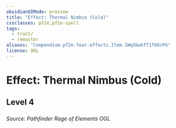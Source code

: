 ```yaml
---
obsidianUIMode: preview
title: "Effect: Thermal Nimbus (Cold)"
cssclasses: pf2e,pf2e-spell
tags:
  - trait/
  - remaster
aliases: "Compendium.pf2e.feat-effects.Item.1WqXbwhfT1f6OrPU"
license: OGL
---
```

# Effect: Thermal Nimbus (Cold)
## Level 4
### 








*Source: Pathfinder Rage of Elements*
*OGL*